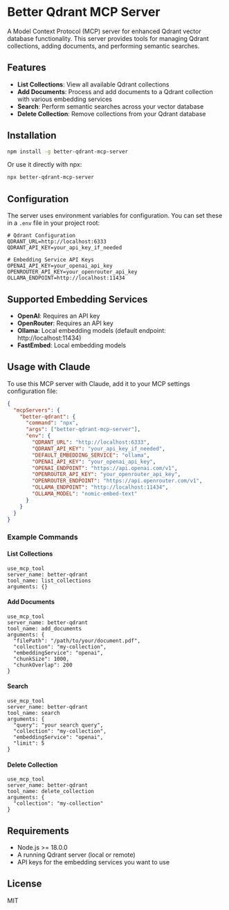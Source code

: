# Better Qdrant MCP Server

A Model Context Protocol (MCP) server for enhanced Qdrant vector database functionality. This server provides tools for managing Qdrant collections, adding documents, and performing semantic searches.

## Features

- **List Collections**: View all available Qdrant collections
- **Add Documents**: Process and add documents to a Qdrant collection with various embedding services
- **Search**: Perform semantic searches across your vector database
- **Delete Collection**: Remove collections from your Qdrant database

## Installation

```bash
npm install -g better-qdrant-mcp-server
```

Or use it directly with npx:

```bash
npx better-qdrant-mcp-server
```

## Configuration

The server uses environment variables for configuration. You can set these in a `.env` file in your project root:

```
# Qdrant Configuration
QDRANT_URL=http://localhost:6333
QDRANT_API_KEY=your_api_key_if_needed

# Embedding Service API Keys
OPENAI_API_KEY=your_openai_api_key
OPENROUTER_API_KEY=your_openrouter_api_key
OLLAMA_ENDPOINT=http://localhost:11434
```

## Supported Embedding Services

- **OpenAI**: Requires an API key
- **OpenRouter**: Requires an API key
- **Ollama**: Local embedding models (default endpoint: http://localhost:11434)
- **FastEmbed**: Local embedding models

## Usage with Claude

To use this MCP server with Claude, add it to your MCP settings configuration file:

```json
{
  "mcpServers": {
    "better-qdrant": {
      "command": "npx",
      "args": ["better-qdrant-mcp-server"],
      "env": {
        "QDRANT_URL": "http://localhost:6333",
        "QDRANT_API_KEY": "your_api_key_if_needed",
        "DEFAULT_EMBEDDING_SERVICE": "ollama",
        "OPENAI_API_KEY": "your_openai_api_key",
        "OPENAI_ENDPOINT": "https://api.openai.com/v1",
        "OPENROUTER_API_KEY": "your_openrouter_api_key",
        "OPENROUTER_ENDPOINT": "https://api.openrouter.com/v1",
        "OLLAMA_ENDPOINT": "http://localhost:11434",
        "OLLAMA_MODEL": "nomic-embed-text"
      }
    }
  }
}
```

### Example Commands

#### List Collections

```
use_mcp_tool
server_name: better-qdrant
tool_name: list_collections
arguments: {}
```

#### Add Documents

```
use_mcp_tool
server_name: better-qdrant
tool_name: add_documents
arguments: {
  "filePath": "/path/to/your/document.pdf",
  "collection": "my-collection",
  "embeddingService": "openai",
  "chunkSize": 1000,
  "chunkOverlap": 200
}
```

#### Search

```
use_mcp_tool
server_name: better-qdrant
tool_name: search
arguments: {
  "query": "your search query",
  "collection": "my-collection",
  "embeddingService": "openai",
  "limit": 5
}
```

#### Delete Collection

```
use_mcp_tool
server_name: better-qdrant
tool_name: delete_collection
arguments: {
  "collection": "my-collection"
}
```

## Requirements

- Node.js >= 18.0.0
- A running Qdrant server (local or remote)
- API keys for the embedding services you want to use

## License

MIT
